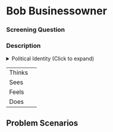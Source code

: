 # Bob Businessowner

### Screening Question

### Description
<!-- ·⟐ -->

<details>
<summary>Political Identity (Click to expand)</summary>

| | | |
|-|-|-|
| **Change**         |       |                     |
| Progressive        | ···⟐· | Conservative        |
| **Society**        |       |                     |
| Communitarianism   | ···⟐· | Individualism       |
| Clericalism        | ·⟐··· | Anti-Clericalism    |
| Multiculturalism   | ···⟐· | Nationalism         |
| Democracy          | ⟐···· | Aristocracy         |
| Positive Liberty   | ····⟐ | Negative Liberty    |
| **Foreign Policy** |       |                     |
| Interventionism    | ··⟐·· | Non-Interventionism |
| Multilateralism    | ····⟐ | Unilateralism       |
| Pacifism           | ···⟐· | Militancy           |
| **Trade**          |       |                     |
| Free Trade         | ⟐···· | Fair Trade          |
| Globalism          | ···⟐· | Autarky             |

</details>

|        |   |
| ------ | - |
| Thinks |  |
| Sees   |  |
| Feels  |  |
| Does   |  |

## Problem Scenarios
